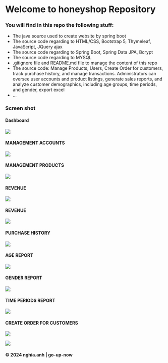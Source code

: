 # Welcome to honeyshop Repository

### You will find in this repo the following stuff:
* The java source used to create website by spring boot
* The source code regarding to HTML/CSS, Bootstrap 5, Thymeleaf, JavaScript, JQuery ajax
* The source code regarding to Spring Boot, Spring Data JPA, Bcrypt
* The source code regarding to MYSQL
* .gitignore file and README.md file to manage the content of this repo
* The source code: Manage Products, Users, Create Order for customers, track purchase history, and manage transactions.
			Administrators can oversee user accounts and product listings, generate sales reports, and analyze customer demographics, 
			including age groups, time periods, and gender, export excel
* ...

### Screen shot

#### Dashboard
![](https://github.com/go-up-now/honeyshop/tree/main/images/dashboard.png)

#### MANAGEMENT ACCOUNTS
![](https://github.com/go-up-now/honeyshop/tree/main/images/manage_account.png)

#### MANAGEMENT PRODUCTS
![](https://github.com/go-up-now/honeyshop/tree/main/images/manage_product.png)

#### REVENUE
![](https://github.com/go-up-now/honeyshop/tree/main/images/revenue.png)

#### REVENUE
![](https://github.com/go-up-now/honeyshop/tree/main/images/revenue.png)

#### PURCHASE HISTORY
![](https://github.com/go-up-now/honeyshop/tree/main/images/purchase_history.png)

#### AGE REPORT
![](https://github.com/go-up-now/honeyshop/tree/main/images/age_report.png)

#### GENDER REPORT
![](https://github.com/go-up-now/honeyshop/tree/main/images/gender_report.png)

#### TIME PERIODS REPORT
![](https://github.com/go-up-now/honeyshop/tree/main/images/time_periods_report.png)

#### CREATE ORDER FOR CUSTOMERS
![](https://github.com/go-up-now/honeyshop/tree/main/images/create_order.png)

![](https://github.com/go-up-now/honeyshop/tree/main/images/create_order_list_product.png)

#### © 2024 nghia.anh | go-up-now